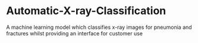 # Automatic-X-ray-Classification
A machine learning model which classifies x-ray images for pneumonia and fractures whilst providing an interface for customer use
